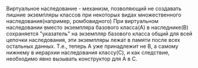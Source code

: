 Виртуальное наследование - механизм, позволяющий не создавать лишние экземпляры классов при некоторых видах множественного наследования(например, ромбовидного)
При виртуальном наследовании вместо экземпляра базового класса(A) в наследнике(B) сохраняется "указатель" на экземпляр базового класса общий для всей цепочки наследования, эти экземпляры лежат в памяти после всех остальных данных. Т.е., теперь A уже принадлежит не B, а самому нижнему в иерархии наследования классу(C), и как следствие, необходимо явно вызывать конструктор для A в C.
